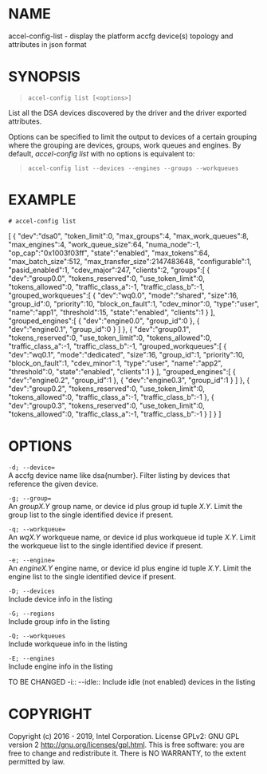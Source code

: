 
NAME
====

accel-config-list - display the platform accfg device(s) topology and
attributes in json format

SYNOPSIS
========

>     accel-config list [<options>]

List all the DSA devices discovered by the driver and the driver
exported attributes.

Options can be specified to limit the output to devices of a certain
grouping where the grouping are devices, groups, work queues and
engines. By default, *accel-config list* with no options is equivalent
to:

>     accel-config list --devices --engines --groups --workqueues

EXAMPLE
=======

    # accel-config list  
[
  {
    "dev":"dsa0",
    "token_limit":0,
    "max_groups":4,
    "max_work_queues":8,
    "max_engines":4,
    "work_queue_size":64,
    "numa_node":-1,
    "op_cap":"0x1003f03ff",
    "state":"enabled",
    "max_tokens":64,
    "max_batch_size":512,
    "max_transfer_size":2147483648,
    "configurable":1,
    "pasid_enabled":1,
    "cdev_major":247,
    "clients":2,
    "groups":[
      {
        "dev":"group0.0",
        "tokens_reserved":0,
        "use_token_limit":0,
        "tokens_allowed":0,
        "traffic_class_a":-1,
        "traffic_class_b":-1,
        "grouped_workqueues":[
          {
            "dev":"wq0.0",
            "mode":"shared",
            "size":16,
            "group_id":0,
            "priority":10,
            "block_on_fault":1,
            "cdev_minor":0,
            "type":"user",
            "name":"app1",
            "threshold":15,
            "state":"enabled",
            "clients":1
          }
        ],
        "grouped_engines":[
          {
            "dev":"engine0.0",
            "group_id":0
          },
          {
            "dev":"engine0.1",
            "group_id":0
          }
        ]
      },
      {
        "dev":"group0.1",
        "tokens_reserved":0,
        "use_token_limit":0,
        "tokens_allowed":0,
        "traffic_class_a":-1,
        "traffic_class_b":-1,
        "grouped_workqueues":[
          {
            "dev":"wq0.1",
            "mode":"dedicated",
            "size":16,
            "group_id":1,
            "priority":10,
            "block_on_fault":1,
            "cdev_minor":1,
            "type":"user",
            "name":"app2",
            "threshold":0,
            "state":"enabled",
            "clients":1
          }
        ],
        "grouped_engines":[
          {
            "dev":"engine0.2",
            "group_id":1
          },
          {
            "dev":"engine0.3",
            "group_id":1
          }
        ]
      },
      {
        "dev":"group0.2",
        "tokens_reserved":0,
        "use_token_limit":0,
        "tokens_allowed":0,
        "traffic_class_a":-1,
        "traffic_class_b":-1
      },
      {
        "dev":"group0.3",
        "tokens_reserved":0,
        "use_token_limit":0,
        "tokens_allowed":0,
        "traffic_class_a":-1,
        "traffic_class_b":-1
      }
    ]
  }
]

OPTIONS
=======

`-d; --device=`  
A accfg device name like dsa{number}. Filter listing by devices that
reference the given device.

`-g; --group=`  
An *groupX.Y* group name, or device id plus group id tuple *X.Y*. Limit
the group list to the single identified device if present.

`-q; --workqueue=`  
An *wqX.Y* workqueue name, or device id plus workqueue id tuple *X.Y*.
Limit the workqueue list to the single identified device if present.

`-e; --engine=`  
An *engineX.Y* engine name, or device id plus engine id tuple *X.Y*.
Limit the engine list to the single identified device if present.

`-D; --devices`  
Include device info in the listing

`-G; --regions`  
Include group info in the listing

`-Q; --workqueues`  
Include workqueue info in the listing

`-E; --engines`  
Include engine info in the listing

TO BE CHANGED -i:: --idle:: Include idle (not enabled) devices in the
listing

COPYRIGHT
=========

Copyright (c) 2016 - 2019, Intel Corporation. License GPLv2: GNU GPL
version 2 <http://gnu.org/licenses/gpl.html>. This is free software: you
are free to change and redistribute it. There is NO WARRANTY, to the
extent permitted by law.
